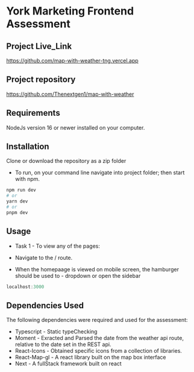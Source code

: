 # York Marketing Frontend Assessment

## Project Live_Link

https://github.com/map-with-weather-tng.vercel.app

## Project repository

https://github.com/Thenextgen1/map-with-weather

## Requirements

NodeJs version 16 or newer installed on your computer.

## Installation

Clone or download the repository as a zip folder

- To run, on your command line navigate into project folder; then start with npm.

```bash
npm run dev
# or
yarn dev
# or
pnpm dev
```

## Usage

- Task 1 - To view any of the pages:

- Navigate to the / route.
- When the homepaage is viewed on mobile screen, the hamburger should be used to - dropdown or open the sidebar

```JavaScript
localhost:3000
```

## Dependencies Used

The following dependencies were required and used for the assessment:

- Typescript - Static typeChecking
- Moment - Exracted and Parsed the date from the weather api route, relative to the date set in the REST api.
- React-Icons - Obtained specific icons from a collection of libraries.
- React-Map-gl - A react library built on the map box interface
- Next - A fullStack framework built on react
